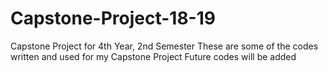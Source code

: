 # Capstone-Project-18-19
Capstone Project for 4th Year, 2nd Semester
These are some of the codes written and used for my Capstone Project
Future codes will be added 
